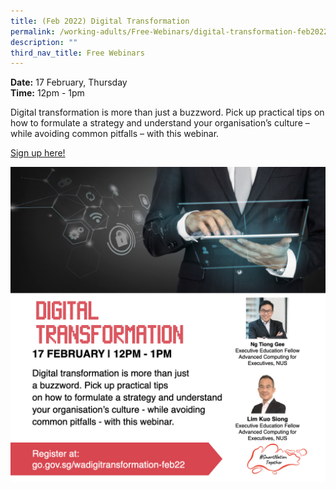```yaml
---
title: (Feb 2022) Digital Transformation
permalink: /working-adults/Free-Webinars/digital-transformation-feb2022
description: ""
third_nav_title: Free Webinars
---
```

**Date:** 17 February, Thursday
<br> **Time:** 12pm - 1pm

Digital transformation is more than just a buzzword.
Pick up practical tips on how to formulate a strategy
and understand your organisation’s culture – while
avoiding common pitfalls – with this webinar.

[Sign up here! ](https://go.gov.sg/wadigitransformation-feb22)

![Alt text for image on Isomer site](/images/Digital%20Transformation.png)